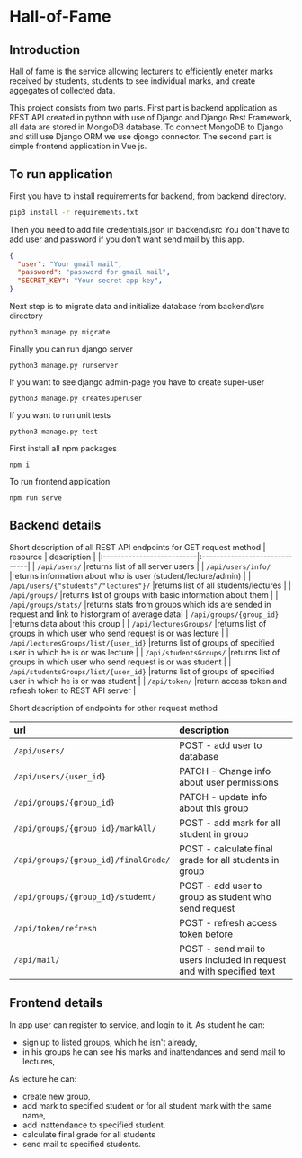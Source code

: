 # Hall-of-Fame

## Introduction

Hall of fame is the service allowing lecturers to efficiently eneter marks received by students, students to see individual marks, and create aggegates of collected data.

This project consists from two parts. First part is backend application as REST API created in python with use of Django and Django Rest Framework, all data are stored in MongoDB database. To connect MongoDB to Django and still use Django ORM we use djongo connector. The second part is simple frontend application in Vue js.

## To run application

First you have to install requirements for backend, from backend directory.

```bash
pip3 install -r requirements.txt
```

Then you need to add file credentials.json in backend\src
You don't have to add user and password if you don't want send mail by this app.
```json
{
  "user": "Your gmail mail",
  "password": "password for gmail mail",
  "SECRET_KEY": "Your secret app key",
}
```
Next step is to migrate data and initialize database from backend\src directory

```
python3 manage.py migrate
```

Finally you can run django server
```
python3 manage.py runserver
```

If you want to see django admin-page you have to create super-user
```
python3 manage.py createsuperuser
```

If you want to run unit tests
```
python3 manage.py test
```

First install all npm packages
```npm
npm i
```

To run frontend application
```npm
npm run serve
```

## Backend details

Short description of all REST API endpoints for GET request method
| resource                  | description                   |
|:--------------------------|:------------------------------|
| `/api/users/`              |returns list of all server users       |
| `/api/users/info/`         |returns information about who is user (student/lecture/admin)                               |
| `/api/users/{"students"/"lectures"}/`         |returns list of all students/lectures                               |
| `/api/groups/`             |returns list of groups with basic information about them                               |
| `/api/groups/stats/`       |returns stats from groups which ids are sended in request and link to historgram of average data|
| `/api/groups/{group_id}`   |returns data about this group                                |
| `/api/lecturesGroups/`           |returns list of groups in which user who send request is or was lecture                               |
| `/api/lecturesGroups/list/{user_id}`      |returns list of groups of specified user in which he is or was lecture                               |
| `/api/studentsGroups/`           |returns list of groups in which user who send request is or was student                               |
| `/api/studentsGroups/list/{user_id}`      |returns list of groups of specified user in which he is or was student                               |
| `/api/token/`              |return access token and refresh token to REST API server                               |


Short description of endpoints for other request method

| url                       | description                   |
|:--------------------------|:------------------------------|
| `/api/users/`              |POST - add user to database       |
| `/api/users/{user_id}`     |PATCH - Change info about user permissions         |
| `/api/groups/{group_id}`   |PATCH - update info about this group                                |
| `/api/groups/{group_id}/markAll/`|POST - add mark for all student in group                                |
| `/api/groups/{group_id}/finalGrade/`|POST - calculate final grade for all students in group                                |
| `/api/groups/{group_id}/student/`|POST - add user to group as student who send request                                |
| `/api/token/refresh`       |POST - refresh access token before                        |
| `/api/mail/`               |POST - send mail to users included in request and with specified text                        |



## Frontend details

In app user can register to service, and login to it.
As student he can:
- sign up to listed groups, which he isn't already,
- in his groups he can see his marks and inattendances and send mail to lectures,

As lecture he can:
- create new group,
- add mark to specified student or for all student mark with the same name,
- add inattendance to specified student. 
- calculate final grade for all students 
- send mail to specified students.



